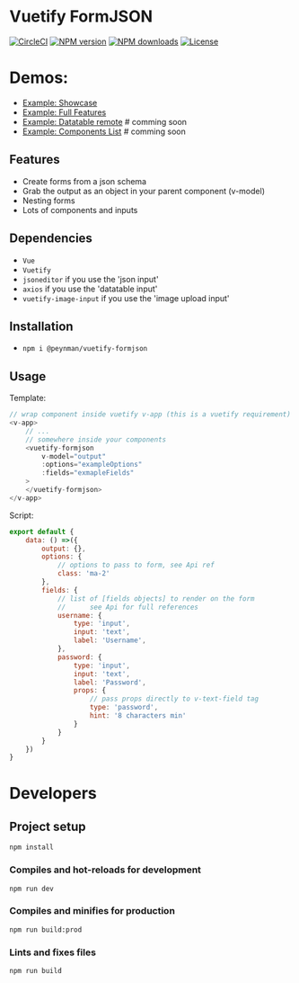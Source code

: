 
# Vuetify FormJSON

[![CircleCI](https://circleci.com/gh/peynman/vuetify-formjson.svg?style=svg)](https://circleci.com/gh/peynman/vuetify-formjson)
[![NPM version](https://img.shields.io/npm/v/@peynman/vuetify-formjson.svg?style=flat)](https://npmjs.org/package/@peynman/vuetify-formjson)
[![NPM downloads](https://img.shields.io/npm/dm/@peynman/vuetify-formjson.svg?style=flat)](https://npmjs.org/package/@peynman/vuetify-formjson)
[![License](https://img.shields.io/github/license/peynman/vuetify-formjson.svg?style=flat)](https://github.com/peynman/vuetify-formjson/blob/master/LICENSE)

# Demos:
* [Example: Showcase](dist/examples/showcase.html)
* [Example: Full Features](dist/examples/fullfeatrues.html)
* [Example: Datatable remote](#) # comming soon
* [Example: Components List](#) # comming soon

## Features
* Create forms from a json schema
* Grab the output as an object in your parent component (v-model)
* Nesting forms
* Lots of components and inputs

## Dependencies
* ``Vue``
* ``Vuetify``
* ``jsoneditor`` if you use the 'json input'
* ``axios`` if you use the 'datatable input'
* ``vuetify-image-input`` if you use the 'image upload input'

## Installation
* ``npm i @peynman/vuetify-formjson``

## Usage
Template:
````js
// wrap component inside vuetify v-app (this is a vuetify requirement)
<v-app>
    // ...
    // somewhere inside your components
    <vuetify-formjson
        v-model="output"
        :options="exampleOptions"
        :fields="exmapleFields"
    >
    </vuetify-formjson>
</v-app>
````
Script:
````js
export default {
    data: () =>({
        output: {},
        options: {
            // options to pass to form, see Api ref
            class: 'ma-2'
        },
        fields: {
            // list of [fields objects] to render on the form
            //      see Api for full references
            username: {
                type: 'input',
                input: 'text',
                label: 'Username',
            },
            password: {
                type: 'input',
                input: 'text',
                label: 'Password',
                props: {
                    // pass props directly to v-text-field tag
                    type: 'password',
                    hint: '8 characters min'
                }
            }
        }
    })
}
````

# Developers
## Project setup
```
npm install
```
### Compiles and hot-reloads for development
```
npm run dev
```
### Compiles and minifies for production
```
npm run build:prod
```
### Lints and fixes files
```
npm run build
```


